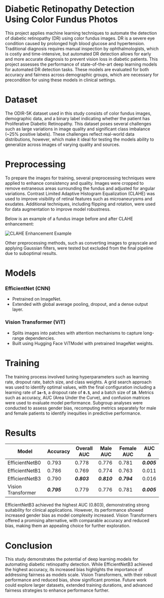 # Diabetic Retinopathy Detection Using Color Fundus Photos  

This project applies machine learning techniques to automate the detection of diabetic retinopathy (DR) using color fundus images. DR is a severe eye condition caused by prolonged high blood glucose and hypertension. Traditional diagnosis requires manual inspection by ophthalmologists, which is costly and time-intensive, but automated DR detection allows for early and more accurate diagnosis to prevent vision loss in diabetic patients. This project assesses the performance of state-of-the-art deep learning models for automated DR detection tasks. These models are evaluated for both accuracy and fairness across demographic groups, which are necessary for precondition for using these models in clinical settings.  

# Dataset  

The ODIR-5K dataset used in this study consists of color fundus images, demographic data, and a binary label indicating whether the patient has Proliferative Diabetic Retinopathy. This dataset poses several challenges such as large variations in image quality and significant class imbalance (~25% positive labels). These challenges reflect real-world data distributions, however, which make it ideal for testing the models ability to generalize across images of varying quality and sources.  

# Preprocessing  

To prepare the images for training, several preprocessing techniques were applied to enhance consistency and quality. Images were cropped to remove extraneous areas surrounding the fundus and adjusted for angular variations. Contrast Limited Adaptive Histogram Equalization (CLAHE) was used to improve visibility of retinal features such as microaneurysms and exudates. Additional techniques, including flipping and rotation, were used for data augmentation to improve model robustness.  

Below is an example of a fundus image before and after CLAHE enhancement:  

![CLAHE Enhancement Example](path/to/image.png)  

Other preprocessing methods, such as converting images to grayscale and applying Gaussian filters, were tested but excluded from the final pipeline due to suboptimal results.  

# Models  

### EfficientNet (CNN)  
- Pretrained on ImageNet.  
- Extended with global average pooling, dropout, and a dense output layer.  

### Vision Transformer (ViT)  
- Splits images into patches with attention mechanisms to capture long-range dependencies.  
- Built using Hugging Face ViTModel with pretrained ImageNet weights.  

# Training  

The training process involved tuning hyperparameters such as learning rate, dropout rate, batch size, and class weights. A grid search approach was used to identify optimal values, with the final configuration including a learning rate of **`1e-5`**, a dropout rate of **`0.5`**, and a batch size of **`10`**. Metrics such as accuracy, AUC (Area Under the Curve), and confusion matrices were used to evaluate model performance. Subgroup analyses were conducted to assess gender bias, recomputing metrics separately for male and female patients to identify inequities in predictive performance.  

# Results  

| Model             | Accuracy | Overall AUC | Male AUC | Female AUC | AUC Δ  |  
|--------------------|----------|-------------|----------|------------|---------|  
| EfficientNetB0     | 0.793    | 0.778       | 0.776    | 0.781      | **_0.005_**   |  
| EfficientNetB1     | 0.786    | 0.769       | 0.774    | 0.763      | 0.011   |  
| EfficientNetB3     | 0.790    | **_0.803_**       | **_0.810_**    | **_0.794_**      | 0.016   |  
| Vision Transformer | **_0.795_**    | 0.779       | 0.776    | 0.781      | **_0.005_**   |  

EfficientNetB3 achieved the highest AUC (0.803), demonstrating strong suitability for clinical applications. However, its performance showed increased gender bias as model complexity increased. Vision Transformers offered a promising alternative, with comparable accuracy and reduced bias, making them an appealing choice for further exploration.  

# Conclusion  

This study demonstrates the potential of deep learning models for automating diabetic retinopathy detection. While EfficientNetB3 achieved the highest accuracy, its increased bias highlights the importance of addressing fairness as models scale. Vision Transformers, with their robust performance and reduced bias, show significant promise. Future work could explore larger datasets, extended training durations, and advanced fairness strategies to enhance performance further.  
